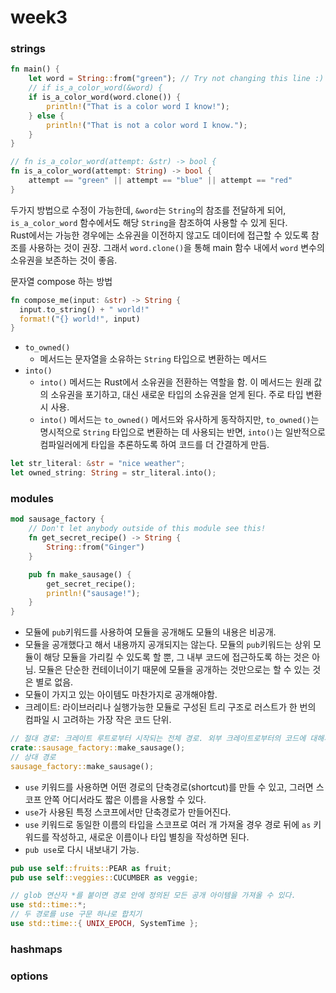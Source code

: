 # week3

### strings

```rust
fn main() {
    let word = String::from("green"); // Try not changing this line :)
    // if is_a_color_word(&word) {
    if is_a_color_word(word.clone()) {
        println!("That is a color word I know!");
    } else {
        println!("That is not a color word I know.");
    }
}

// fn is_a_color_word(attempt: &str) -> bool {
fn is_a_color_word(attempt: String) -> bool {
    attempt == "green" || attempt == "blue" || attempt == "red"
}
```

두가지 방법으로 수정이 가능한데, `&word`는 `String`의 참조를 전달하게 되어, `is_a_color_word` 함수에서도 해당 `String`을 참조하여 사용할 수 있게 된다.   
Rust에서는 가능한 경우에는 소유권을 이전하지 않고도 데이터에 접근할 수 있도록 참조를 사용하는 것이 권장. 그래서 `word.clone()`을 통해 main 함수 내에서 `word` 변수의 소유권을 보존하는 것이 좋음.   

문자열 compose 하는 방법

```rust
fn compose_me(input: &str) -> String {
  input.to_string() + " world!"
  format!("{} world!", input)
}
```

- `to_owned()`
  - 메서드는 문자열을 소유하는 `String` 타입으로 변환하는 메서드
- `into()`
  - `into()` 메서드는 Rust에서 소유권을 전환하는 역할을 함. 이 메서드는 원래 값의 소유권을 포기하고, 대신 새로운 타입의 소유권을 얻게 된다. 주로 타입 변환시 사용.
  - `into()` 메서드는 `to_owned()` 메서드와 유사하게 동작하지만, `to_owned()`는 명시적으로 `String` 타입으로 변환하는 데 사용되는 반면, `into()`는 일반적으로 컴파일러에게 타입을 추론하도록 하여 코드를 더 간결하게 만듬.

```rust
let str_literal: &str = "nice weather";
let owned_string: String = str_literal.into();
```

### modules
```rust
mod sausage_factory {
    // Don't let anybody outside of this module see this!
    fn get_secret_recipe() -> String {
        String::from("Ginger")
    }

    pub fn make_sausage() {
        get_secret_recipe();
        println!("sausage!");
    }
}
```

- 모듈에 `pub`키워드를 사용하여 모듈을 공개해도 모듈의 내용은 비공개.
- 모듈을 공개했다고 해서 내용까지 공개되지는 않는다. 모듈의 `pub`키워드는 상위 모듈이 해당 모듈을 가리킬 수 있도록 할 뿐, 그 내부 코드에 접근하도록 하는 것은 아님. 모듈은 단순한 컨테이너이기 때문에 모듈을 공개하는 것만으로는 할 수 있는 것은 별로 없음.
- 모듈이 가지고 있는 아이템도 마찬가지로 공개해야함.
- 크레이트: 라이브러리나 실행가능한 모듈로 구성된 트리 구조로 러스트가 한 번의 컴파일 시 고려하는 가장 작은 코드 단위.

```rust
// 절대 경로: 크레이트 루트로부터 시작되는 전체 경로. 외부 크레이트로부터의 코드에 대해서는 해당 크레이트 이름으로 절대 경로가 시작되고 현재의 크레이트로부터의 코드에 대해서는 crate리터럴로부터 시작된다.
crate::sausage_factory::make_sausage();
// 상대 경로
sausage_factory::make_sausage();
```

- `use` 키워드를 사용하면 어떤 경로의 단축경로(shortcut)를 만들 수 있고, 그러면 스코프 안쪽 어디서라도 짧은 이름을 사용할 수 있다. 
- `use`가 사용된 특정 스코프에서만 단축경로가 만들어진다.
- `use` 키워드로 동일한 이름의 타입을 스코프로 여러 개 가져올 경우 경로 뒤에 `as` 키워드를 작성하고, 새로운 이름이나 타입 별칭을 작성하면 된다.
- `pub use`로 다시 내보내기 가능.

```rust
pub use self::fruits::PEAR as fruit;
pub use self::veggies::CUCUMBER as veggie;
```

```rust
// glob 연산자 *를 붙이면 경로 안에 정의된 모든 공개 아이템을 가져올 수 있다. 
use std::time::*;
// 두 경로를 use 구문 하나로 합치기
use std::time::{ UNIX_EPOCH, SystemTime };
```

### hashmaps

### options
